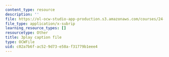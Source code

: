 ```yaml
---
content_type: resource
description: ''
file: https://ol-ocw-studio-app-production.s3.amazonaws.com/courses/24-908-creole-language-and-caribbean-identities-spring-2017/c02a7b6fac529d73e58af31779b1eee4_Mbz648H3IEw.srt
file_type: application/x-subrip
learning_resource_types: []
resourcetype: Other
title: 3play caption file
type: OCWFile
uid: c02a7b6f-ac52-9d73-e58a-f31779b1eee4
---
```

